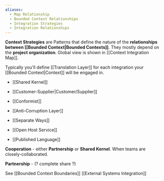 ```yaml
---
aliases:
  - Map Relationship
  - Bounded Context Relationships
  - Integration Strategies
  - Integration Relationships
---
```

**Context Strategies** are Patterns that define the nature of the **relationships between [[Bounded Context|Bounded Contexts]]**. They mostly depend on the **project organization**. Global view is shown in [[Context Integration Map]].

Typically you'll define [[Translation Layer]] for each integration your [[Bounded Context|Context]] will be engaged in.

- [[Shared Kernel]]
- [[Customer-Supplier|Customer/Supplier]]
- [[Conformist]]
- [[Anti-Corruption Layer]]
- [[Separate Ways]]

- [[Open Host Service]]
- [[Published Language]]

**Cooperation** - either **Partnership** or **Shared Kernel**. When teams are closely-collaborated.

**Partnership** - (? complete share ?)

See [[Bounded Context Boundaries]]
[[External Systems Integration]]

